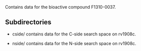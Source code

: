 Contains data for the bioactive compound F1310-0037.

## Subdirectories

- cside/ contains data for the C-side search space on rv1908c.

- nside/ contains data for the N-side search space on rv1908c.

